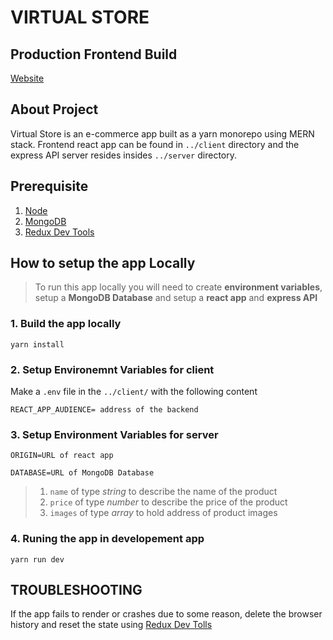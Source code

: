 # VIRTUAL STORE

## Production Frontend Build

[Website](https://ecommerce-client-1pzm.onrender.com/)

## About Project

Virtual Store is an e-commerce app built as a yarn monorepo using MERN stack. Frontend react app can be found in `../client` directory and the express API server resides insides `../server` directory.

## Prerequisite

1. [Node](https://nodejs.org/en)
2. [MongoDB](https://www.mongodb.com/)
3. [Redux Dev Tools](https://github.com/reduxjs/redux-devtools)

## How to setup the app Locally

> To run this app locally you will need to create **environment variables**, setup a **MongoDB Database** and setup a **react app** and **express API**

### 1. Build the app locally

```
yarn install
```

### 2. Setup Environemnt Variables for client

Make a `.env` file in the `../client/` with the following content

```
REACT_APP_AUDIENCE= address of the backend
```

### 3. Setup Environment Variables for server

```
ORIGIN=URL of react app

DATABASE=URL of MongoDB Database
```

> 1. `name` of type _string_ to describe the name of the product
> 2. `price` of type _number_ to describe the price of the product
> 3. `images` of type _array_ to hold address of product images

### 4. Runing the app in developement app

```
yarn run dev
```

## TROUBLESHOOTING

If the app fails to render or crashes due to some reason, delete the browser history and reset the state using [Redux Dev Tolls](https://github.com/reduxjs/redux-devtools)
